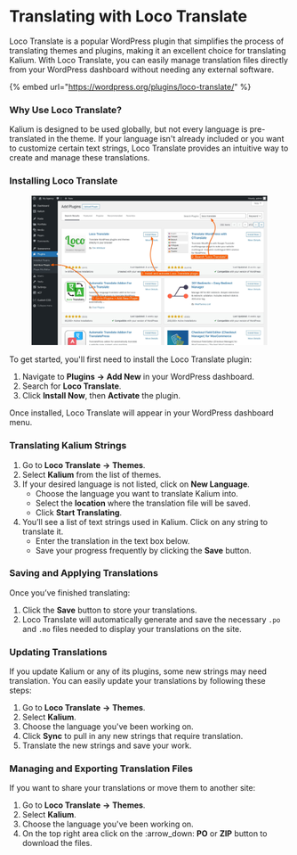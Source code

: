 # Translating with Loco Translate

Loco Translate is a popular WordPress plugin that simplifies the process of translating themes and plugins, making it an excellent choice for translating Kalium. With Loco Translate, you can easily manage translation files directly from your WordPress dashboard without needing any external software.

{% embed url="https://wordpress.org/plugins/loco-translate/" %}

### Why Use Loco Translate?

Kalium is designed to be used globally, but not every language is pre-translated in the theme. If your language isn't already included or you want to customize certain text strings, Loco Translate provides an intuitive way to create and manage these translations.

### Installing Loco Translate

<figure><img src="../.gitbook/assets/loco-translate.jpg" alt=""><figcaption></figcaption></figure>

To get started, you'll first need to install the Loco Translate plugin:

1. Navigate to **Plugins** **->** **Add New** in your WordPress dashboard.
2. Search for **Loco Translate**.
3. Click **Install Now**, then **Activate** the plugin.

Once installed, Loco Translate will appear in your WordPress dashboard menu.

### Translating Kalium Strings

1. Go to **Loco Translate** **->** **Themes**.
2. Select **Kalium** from the list of themes.
3. If your desired language is not listed, click on **New Language**.
   * Choose the language you want to translate Kalium into.
   * Select the **location** where the translation file will be saved.
   * Click **Start Translating**.
4. You’ll see a list of text strings used in Kalium. Click on any string to translate it.
   * Enter the translation in the text box below.
   * Save your progress frequently by clicking the **Save** button.

### Saving and Applying Translations

Once you’ve finished translating:

1. Click the **Save** button to store your translations.
2. Loco Translate will automatically generate and save the necessary `.po` and `.mo` files needed to display your translations on the site.

### Updating Translations

If you update Kalium or any of its plugins, some new strings may need translation. You can easily update your translations by following these steps:

1. Go to **Loco Translate** **->** **Themes**.
2. Select **Kalium**.
3. Choose the language you've been working on.
4. Click **Sync** to pull in any new strings that require translation.
5. Translate the new strings and save your work.

### Managing and Exporting Translation Files

If you want to share your translations or move them to another site:

1. Go to **Loco Translate** **->** **Themes**.
2. Select **Kalium**.
3. Choose the language you've been working on.
4. On the top right area click on the :arrow\_down: **PO** or **ZIP** button to download the files.
